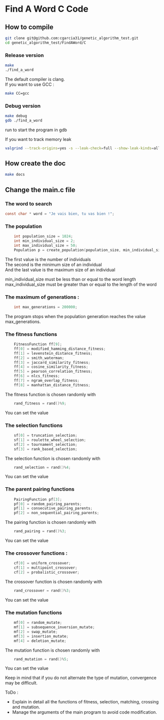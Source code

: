 # Find A Word C Code

## How to compile
```bash
git clone git@github.com:cgarcia31/genetic_algorithm_test.git
cd genetic_algorithm_test/FindAWord/C
```

### Release version

```bash
make
./find_a_word
```

The default compiler is clang.  
If you want to use GCC : 

```bash
make CC=gcc
``` 

### Debug version
```bash
make debug
gdb ./find_a_word
```

run to start the program in gdb

If you want to track memory leak

```bash
valgrind --track-origins=yes -s --leak-check=full --show-leak-kinds=all ./find_a_word
```


## How create the doc
```bash
make docs
```

## Change the main.c file
### The word to search
```c
const char * word = "Je vais bien, tu vas bien !";
```

### The population
```c
    int population_size = 1024;
    int min_individual_size = 2;
    int max_individual_size = 50;
    Population p = create_population(population_size, min_individual_size, max_individual_size);
```
The first value is the number of individuals  
The second is the minimum size of an individual  
And the last value is the maximum size of an individual  

min_individual_size must be less than or equal to the word length    
max_individual_size must be greater than or equal to the length of the word  

### The maximum of generations :  

```c
    int max_generations = 200000;
```
The program stops when the population generation reaches the value max_generations.

### The fitness functions

```c
    FitnessFunction ff[9];
    ff[0] = modified_hamming_distance_fitness;
    ff[1] = levenstein_distance_fitness;
    ff[2] = smith_waterman;
    ff[3] = jaccard_similarity_fitness;
    ff[4] = cosine_similarity_fitness;
    ff[5] = pearson_correlation_fitness;
    ff[6] = nlcs_fitness;
    ff[7] = ngram_overlap_fitness;
    ff[8] = manhattan_distance_fitness;
```
The fitness function is chosen randomly with
```c
    rand_fitness = rand()%9;
```
You can set the value

### The selection functions

```c
    sf[0] = truncation_selection;
    sf[1] = roulette_wheel_selection;
    sf[2] = tournament_selection;
    sf[3] = rank_based_selection;
```
The selection function is chosen randomly with
```c
    rand_selection = rand()%4;
```
You can set the value

### The parent pairing functions
```c
    PairingFunction pf[3];
    pf[0] = random_pairing_parents;
    pf[1] = consecutive_pairing_parents;
    pf[2] = non_sequential_pairing_parents;
```
The pairing function is chosen randomly with
```c
    rand_pairing = rand()%3;
```
You can set the value

### The crossover functions :
```c
    cf[0] = uniform_crossover;
    cf[1] = multipoint_crossover;
    cf[2] = probalistic_crossover;
``` 
The crossover function is chosen randomly with
```c
    rand_crossover = rand()%3;
```
You can set the value

### The mutation functions
```c
    mf[0] = random_mutate;
    mf[1] = subsequence_inversion_mutate;
    mf[2] = swap_mutate;
    mf[3] = insertion_mutate;
    mf[4] = deletion_mutate;
```
The mutation function is chosen randomly with
```c
    rand_mutation = rand()%5;
```
You can set the value

Keep in mind that if you do not alternate the type of mutation, convergence may be difficult.



ToDo :
* Explain in detail all the functions of fitness, selection, matching, crossing and mutation.
* Manage the arguments of the main program to avoid code modification.
